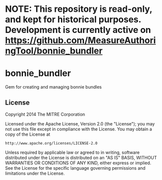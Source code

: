 # NOTE: This repository is read-only, and kept for historical purposes. Development is currently active on https://github.com/MeasureAuthoringTool/bonnie_bundler

bonnie_bundler
==============

Gem for creating and managing bonnie bundles

## License

Copyright 2014 The MITRE Corporation

Licensed under the Apache License, Version 2.0 (the "License"); you may not use this file except in compliance with the License. You may obtain a copy of the License at

```
http://www.apache.org/licenses/LICENSE-2.0
```

Unless required by applicable law or agreed to in writing, software distributed under the License is distributed on an "AS IS" BASIS, WITHOUT WARRANTIES OR CONDITIONS OF ANY KIND, either express or implied. See the License for the specific language governing permissions and limitations under the License.
